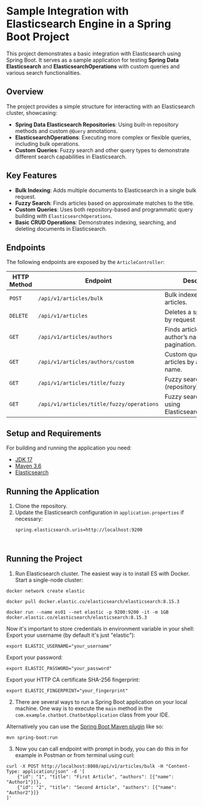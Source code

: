 # Sample Integration with Elasticsearch Engine in a Spring Boot Project

This project demonstrates a basic integration with Elasticsearch using Spring Boot. It serves as a sample application for testing **Spring Data Elasticsearch** and **ElasticsearchOperations** with custom queries and various search functionalities.

## Overview

The project provides a simple structure for interacting with an Elasticsearch cluster, showcasing:

- **Spring Data Elasticsearch Repositories**: Using built-in repository methods and custom `@Query` annotations.
- **ElasticsearchOperations**: Executing more complex or flexible queries, including bulk operations.
- **Custom Queries**: Fuzzy search and other query types to demonstrate different search capabilities in Elasticsearch.

## Key Features

- **Bulk Indexing**: Adds multiple documents to Elasticsearch in a single bulk request.
- **Fuzzy Search**: Finds articles based on approximate matches to the title.
- **Custom Queries**: Uses both repository-based and programmatic query building with `ElasticsearchOperations`.
- **Basic CRUD Operations**: Demonstrates indexing, searching, and deleting documents in Elasticsearch.

## Endpoints

The following endpoints are exposed by the `ArticleController`:

| HTTP Method | Endpoint                     | Description                                        |
|-------------|------------------------------|----------------------------------------------------|
| `POST`      | `/api/v1/articles/bulk`      | Bulk indexes a list of articles.                   |
| `DELETE`    | `/api/v1/articles`           | Deletes a specific article by request body.        |
| `GET`       | `/api/v1/articles/authors`   | Finds articles by author’s name with pagination.   |
| `GET`       | `/api/v1/articles/authors/custom` | Custom query to find articles by author’s name. |
| `GET`       | `/api/v1/articles/title/fuzzy` | Fuzzy search by title (repository).              |
| `GET`       | `/api/v1/articles/title/fuzzy/operations` | Fuzzy search by title using ElasticsearchOperations. |

## Setup and Requirements

For building and running the application you need:
- [JDK 17](https://www.oracle.com/java/technologies/downloads/#java17)
- [Maven 3.6](https://maven.apache.org)
- [Elasticsearch](https://www.elastic.co/guide/en/elasticsearch/reference/current/docker.html)

## Running the Application

1. Clone the repository.
2. Update the Elasticsearch configuration in `application.properties` if necessary:
   ```properties
   spring.elasticsearch.uris=http://localhost:9200



## Running the Project
1. Run Elasticsearch cluster. The easiest way is to install ES with Docker. Start a single-node cluster:
```shell
docker network create elastic
```

```shell
docker pull docker.elastic.co/elasticsearch/elasticsearch:8.15.3
```

```shell
docker run --name es01 --net elastic -p 9200:9200 -it -m 1GB docker.elastic.co/elasticsearch/elasticsearch:8.15.3
```

Now it's important to store credentials in environment variable in your shell:
Export your username (by default it's just "elastic"):
```shell
export ELASTIC_USERNAME="your_username"
```
Export your password:
```shell
export ELASTIC_PASSWORD="your_password"
```
Export your HTTP CA certificate SHA-256 fingerprint:
```shell
export ELASTIC_FINGERPRINT="your_fingerprint"
```

2. There are several ways to run a Spring Boot application on your local machine. One way is to execute the `main` method in the `com.example.chatbot.ChatbotApplication` class from your IDE.

Alternatively you can use the [Spring Boot Maven plugin](https://docs.spring.io/spring-boot/docs/current/reference/html/build-tool-plugins-maven-plugin.html) like so:
```shell
mvn spring-boot:run
```

3. Now you can call endpoint with prompt in body, you can do this in for example in Postman or from terminal using curl:
```shell
curl -X POST http://localhost:8080/api/v1/articles/bulk -H "Content-Type: application/json" -d '[
    {"id": "1", "title": "First Article", "authors": [{"name": "Author1"}]},
    {"id": "2", "title": "Second Article", "authors": [{"name": "Author2"}]}
]'
```

